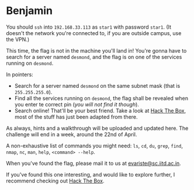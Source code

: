# Benjamin

You should `ssh` into `192.168.33.113` as `star1` with password `star1`. (It doesn't the network you're connected to, if you are outside campus, use the VPN.)

This time, the flag is not in the machine you'll land in! You're gonna have to search for a server named `desmond`, and the flag is on one of the services running on `desmond`.

In pointers:

- Search for a server named `desmond` on the same subnet mask (that is `255.255.255.0`).
- Find all the services running on `desmond`, the flag shall be revealed when you enter te correct pin (*you will not find it though*).
- Search online! That'll be your best friend. Take a look at [Hack The Box](https://app.hackthebox.com/starting-point), most of the stuff has just been adapted from there.

As always, hints and a walkthrough will be uploaded and updated here. The challenge will end in a week, around the 22nd of April.

A non-exhaustive list of commands you might need: `ls`, `cd`, `du`, `grep`, `find`, `nmap`, `nc`, `man`, `help`, `<command> --help`.

When you've found the flag, please mail it to us at [evariste@sc.iitd.ac.in](mailto:evariste@sc.iiitd.ac.in).

If you've found this one interesting, and would like to explore further, I recommend checking out [Hack The Box](https://app.hackthebox.com/starting-point).
